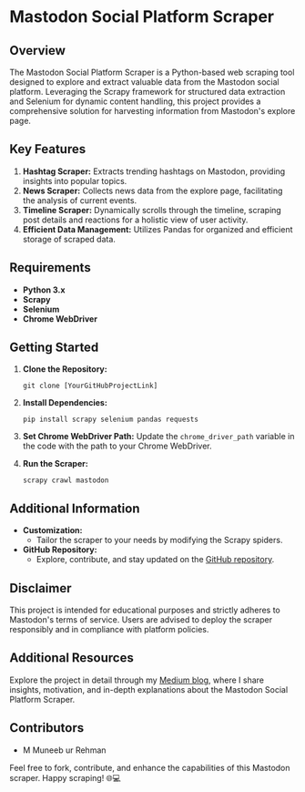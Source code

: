 # Mastodon Social Platform Scraper

## Overview
The Mastodon Social Platform Scraper is a Python-based web scraping tool designed to explore and extract valuable data from the Mastodon social platform. Leveraging the Scrapy framework for structured data extraction and Selenium for dynamic content handling, this project provides a comprehensive solution for harvesting information from Mastodon's explore page.

## Key Features
1. **Hashtag Scraper:** Extracts trending hashtags on Mastodon, providing insights into popular topics.
2. **News Scraper:** Collects news data from the explore page, facilitating the analysis of current events.
3. **Timeline Scraper:** Dynamically scrolls through the timeline, scraping post details and reactions for a holistic view of user activity.
4. **Efficient Data Management:** Utilizes Pandas for organized and efficient storage of scraped data.

## Requirements
- **Python 3.x**
- **Scrapy**
- **Selenium**
- **Chrome WebDriver**

## Getting Started
1. **Clone the Repository:**
    ```
    git clone [YourGitHubProjectLink]
    ```

2. **Install Dependencies:**
    ```
    pip install scrapy selenium pandas requests
    ```

3. **Set Chrome WebDriver Path:**
    Update the `chrome_driver_path` variable in the code with the path to your Chrome WebDriver.

4. **Run the Scraper:**
    ```
    scrapy crawl mastodon
    ```

## Additional Information
- **Customization:**
    - Tailor the scraper to your needs by modifying the Scrapy spiders.
- **GitHub Repository:**
    - Explore, contribute, and stay updated on the [GitHub repository](https://github.com/Muneeb1030/WebScrapper_Mastodon.git).


## Disclaimer
This project is intended for educational purposes and strictly adheres to Mastodon's terms of service. Users are advised to deploy the scraper responsibly and in compliance with platform policies.

## Additional Resources

Explore the project in detail through my [Medium blog](YourMediumBlogLink), where I share insights, motivation, and in-depth explanations about the Mastodon Social Platform Scraper.

## Contributors
- M Muneeb ur Rehman

Feel free to fork, contribute, and enhance the capabilities of this Mastodon scraper. Happy scraping! 🌐💻
